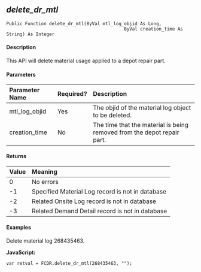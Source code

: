_delete_dr_mtl_
-----------------

```
Public Function delete_dr_mtl(ByVal mtl_log_objid As Long,
							                ByVal creation_time As String) As Integer
```

#### Description

This API will delete material usage applied to a depot repair part.

#### Parameters

| Parameter Name | Required? | Description |
|:--- |:--- |:--- |
| mtl_log_objid | Yes | The objid of the material log object to be deleted. |
| creation_time | No | The time that the material is being removed from the depot repair part. |

#### Returns

| Value | Meaning |
|:--- |:--- |
| 0 | No errors |
| -1 | Specified Material Log record is not in database |
| -2 | Related Onsite Log record is not in database |
| -3 | Related Demand Detail record is not in database |

#### Examples

Delete material log 268435463.

**JavaScript:**
```
var retval = FCDR.delete_dr_mtl(268435463, "");
```
